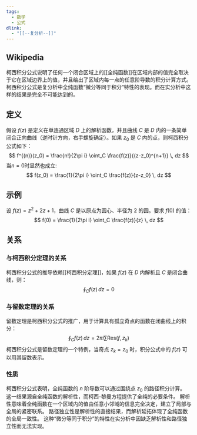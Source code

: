 ```yaml
---
tags:
  - 数学
  - 公式
dlink:
  - "[[--复分析--]]"
---
```

## Wikipedia
柯西积分公式说明了任何一个闭合区域上的[[全纯函数]]在区域内部的值完全取决于它在区域边界上的值，并且给出了区域内每一点的任意阶导数的积分计算方式。柯西积分公式是复分析中全纯函数“微分等同于积分”特性的表现。而在实分析中这样的结果是完全不可能达到的。

## 定义​
假设 $f(z)$ 是定义在单连通区域 $D$ 上的解析函数，并且曲线 $C$ 是 $D$ 内的一条简单闭合正向曲线（逆时针方向，右手螺旋确定）。如果 $z_0$ 是 $C$ 内的点，则柯西积分公式如下：
$$
f^{(n)}(z_0) = \frac{n!}{2\pi i} \oint_C \frac{f(z)}{(z-z_0)^{n+1}} \, dz
$$
当$n=0$时显然也成立: 
$$
f(z_0) = \frac{1}{2\pi i} \oint_C \frac{f(z)}{z-z_0} \, dz
$$

## 示例
设 $f(z) = z^2 + 2z + 1$，曲线 $C$ 是以原点为圆心、半径为 2 的圆。要求 $f(0)$ 的值：
$$
f(0) = \frac{1}{2\pi i} \oint_C \frac{f(z)}{z} \, dz
$$

## 关系
### 与柯西积分定理的关系
柯西积分公式的推导依赖[[柯西积分定理]]，如果 $f(z)$ 在 $D$ 内解析且 $C$ 是闭合曲线，则：
$$
\oint_C f(z) \, dz = 0
$$
### 与留数定理的关系
留数定理是柯西积分公式的推广，用于计算具有孤立奇点的函数在闭曲线上的积分：
$$
\oint_C f(z) \, dz = 2\pi i \sum \text{Res}(f, z_k)
$$
柯西积分公式是留数定理的一个特例，当奇点 $z_k = z_0$ 时，积分公式中的 $f(z)$ 可以用其留数表示。



### 性质
柯西积分公式表明，全纯函数的 $n$ 阶导数可以通过围绕点 $z_0$​ 的路径积分计算。
这一结果源自全纯函数的解析性，而柯西-黎曼方程提供了全纯的必要条件。
解析性意味着全纯函数在一个区域内的值由任意小邻域的信息完全决定，建立了局部与全局的紧密联系。
路径独立性是解析性的直接结果，而解析延拓体现了全纯函数的全局一致性。
这种“微分等同于积分”的特性在实分析中因缺乏解析性和路径独立性而无法实现。